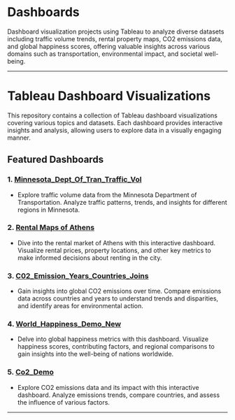 # Dashboards
Dashboard visualization projects using Tableau to analyze diverse datasets including traffic volume trends, rental property maps, CO2 emissions data, and global happiness scores, offering valuable insights across various domains such as transportation, environmental impact, and societal well-being.


---

# Tableau Dashboard Visualizations

This repository contains a collection of Tableau dashboard visualizations covering various topics and datasets. Each dashboard provides interactive insights and analysis, allowing users to explore data in a visually engaging manner.

## Featured Dashboards

### 1. [Minnesota_Dept_Of_Tran_Traffic_Vol](https://public.tableau.com/app/profile/raj.p7815/viz/Minnesota_Dept_Of_Tran_Traffic_Vol/TrafficVolumesHoursoftheDay)
   - Explore traffic volume data from the Minnesota Department of Transportation. Analyze traffic patterns, trends, and insights for different regions in Minnesota.

### 2. [Rental Maps of Athens](https://public.tableau.com/app/profile/raj.p7815/viz/RentalMapsofAthens_17099296750880/Dashboard1)
   - Dive into the rental market of Athens with this interactive dashboard. Visualize rental prices, property locations, and other key metrics to make informed decisions about renting in the city.

### 3. [C02_Emission_Years_Countries_Joins](https://public.tableau.com/app/profile/raj.p7815/viz/C02_Emission_Years_Countries_Joins/Sheet1)
   - Gain insights into global CO2 emissions over time. Compare emissions data across countries and years to understand trends and disparities, and identify areas for environmental action.

### 4. [World_Happiness_Demo_New](https://public.tableau.com/app/profile/raj.p7815/viz/World_Happiness_Demo_New/Sheet2)
   - Delve into global happiness metrics with this dashboard. Visualize happiness scores, contributing factors, and regional comparisons to gain insights into the well-being of nations worldwide.

### 5. [Co2_Demo](https://public.tableau.com/app/profile/raj.p7815/viz/Co2_Demo_17056936690130/Sheet1)
   - Explore CO2 emissions data and its impact with this interactive dashboard. Analyze emissions trends, compare countries, and assess the influence of various factors.
---

